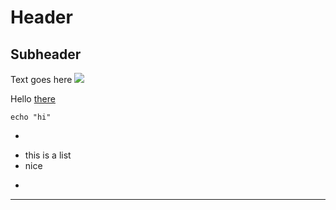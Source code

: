 # Header
## Subheader
Text goes here
![](http://apple.com)

Hello [there](http://apple.com)

```
echo "hi"
```

-
* this is a list
* nice
- 


---